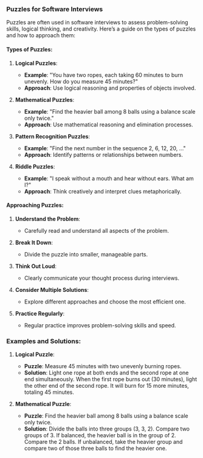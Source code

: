### Puzzles for Software Interviews

Puzzles are often used in software interviews to assess problem-solving skills, logical thinking, and creativity. Here’s a guide on the types of puzzles and how to approach them:

#### Types of Puzzles:

1. **Logical Puzzles**:
   - **Example**: "You have two ropes, each taking 60 minutes to burn unevenly. How do you measure 45 minutes?"
   - **Approach**: Use logical reasoning and properties of objects involved.

2. **Mathematical Puzzles**:
   - **Example**: "Find the heavier ball among 8 balls using a balance scale only twice."
   - **Approach**: Use mathematical reasoning and elimination processes.

3. **Pattern Recognition Puzzles**:
   - **Example**: "Find the next number in the sequence 2, 6, 12, 20, ..."
   - **Approach**: Identify patterns or relationships between numbers.

4. **Riddle Puzzles**:
   - **Example**: "I speak without a mouth and hear without ears. What am I?"
   - **Approach**: Think creatively and interpret clues metaphorically.

#### Approaching Puzzles:

1. **Understand the Problem**:
   - Carefully read and understand all aspects of the problem.

2. **Break It Down**:
   - Divide the puzzle into smaller, manageable parts.

3. **Think Out Loud**:
   - Clearly communicate your thought process during interviews.

4. **Consider Multiple Solutions**:
   - Explore different approaches and choose the most efficient one.

5. **Practice Regularly**:
   - Regular practice improves problem-solving skills and speed.

### Examples and Solutions:

1. **Logical Puzzle**:
   - **Puzzle**: Measure 45 minutes with two unevenly burning ropes.
   - **Solution**: Light one rope at both ends and the second rope at one end simultaneously. When the first rope burns out (30 minutes), light the other end of the second rope. It will burn for 15 more minutes, totaling 45 minutes.

2. **Mathematical Puzzle**:
   - **Puzzle**: Find the heavier ball among 8 balls using a balance scale only twice.
   - **Solution**: Divide the balls into three groups (3, 3, 2). Compare two groups of 3. If balanced, the heavier ball is in the group of 2. Compare the 2 balls. If unbalanced, take the heavier group and compare two of those three balls to find the heavier one.
